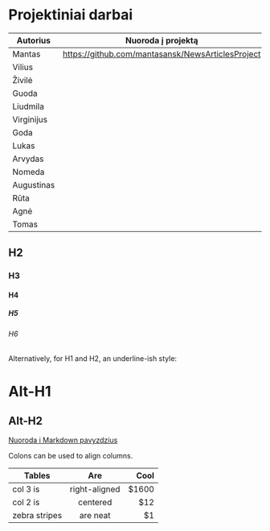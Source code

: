 # Projektiniai darbai

| Autorius        | Nuoroda į projektą           |
| ------------- |:-------------:|
|Mantas|https://github.com/mantasansk/NewsArticlesProject|
|Vilius||
|Živilė||
|Guoda||
|Liudmila||
|Virginijus||
|Goda||
|Lukas||
|Arvydas||
|Nomeda||
|Augustinas||
|Rūta||
|Agnė||
|Tomas||

## H2
### H3
#### H4
##### H5
###### H6

Alternatively, for H1 and H2, an underline-ish style:

Alt-H1
======

Alt-H2
------

[Nuoroda i Markdown pavyzdzius](https://github.com/adam-p/markdown-here/wiki/Markdown-Cheatsheet)


Colons can be used to align columns.

| Tables        | Are           | Cool  |
| ------------- |:-------------:| -----:|
| col 3 is      | right-aligned | $1600 |
| col 2 is      | centered      |   $12 |
| zebra stripes | are neat      |    $1 |
